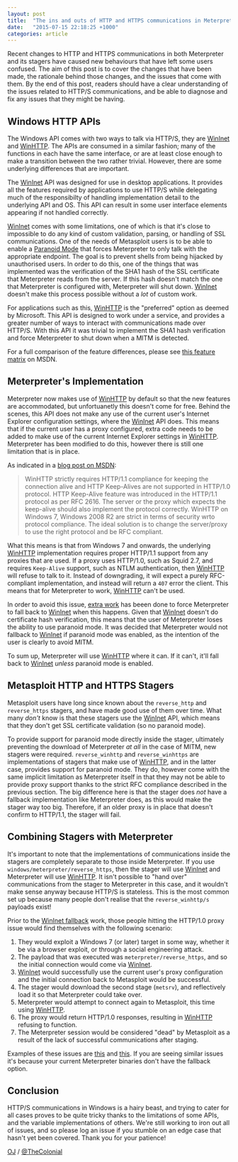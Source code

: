 ```yaml
---
layout: post
title:  "The ins and outs of HTTP and HTTPS communications in Meterpreter and Metasploit Stagers"
date:   "2015-07-15 22:18:25 +1000"
categories: article
---
```


Recent changes to HTTP and HTTPS communications in both Meterpreter and its stagers have caused new behaviours that have left some users confused. The aim of this post is to cover the changes that have been made, the rationale behind those changes, and the issues that come with them. By the end of this post, readers should have a clear understanding of the issues related to HTTP/S communications, and be able to diagnose and fix any issues that they might be having.

## Windows HTTP APIs

The Windows API comes with two ways to talk via HTTP/S, they are [WinInet][] and [WinHTTP][]. The APIs are consumed in a similar fashion; many of the functions in each have the same interface, or are at least close enough to make a transition between the two rather trivial. However, there are some underlying differences that are important.

The [WinInet][] API was designed for use in desktop applications. It provides all the features required by applications to use HTTP/S while delegating much of the responsibilty of handling implementation detail to the underlying API and OS. This API can result in some user interface elements appearing if not handled correctly.

[WinInet][] comes with some limitations, one of which is that it's close to impossible to do any kind of custom validation, parsing, or handling of SSL communications. One of the needs of Metasploit users is to be able to enable a [Paranoid Mode][] that forces Meterpreter to only talk with the appropriate endpoint. The goal is to prevent shells from being hijacked by unauthorised users. In order to do this, one of the things that was implemented was the verification of the SHA1 hash of the SSL certificate that Meterpreter reads from the server. If this hash doesn't match the one that Meterpreter is configured with, Meterpreter will shut down. [WinInet][] doesn't make this process possible without a _lot_ of custom work.

For applications such as this, [WinHTTP][] is the "preferred" option as deemed by Microsoft. This API is designed to work under a service, and provides a greater number of ways to interact with communications made over HTTP/S. With this API it was trivial to implement the SHA1 hash verification and force Meterpreter to shut down when a MITM is detected.

For a full comparison of the feature differences, please see [this feature matrix][winhttp_wininet] on MSDN.

## Meterpreter's Implementation

Meterpreter now makes use of [WinHTTP][] by default so that the new features are accommodated, but unfortuanetly this doesn't come for free. Behind the scenes, this API does not make any use of the current user's Internet Explorer configuration settings, where the [WinInet][] API does. This means that if the current user has a proxy configured, extra code needs to be added to make use of the current Internet Explorer settings in [WinHTTP][]. Meterpreter has been modified to do this, however there is still one limitation that is in place.

As indicated in a [blog post on MSDN][msdn_winhttp]:

> WinHTTP strictly requires HTTP/1.1 compliance for keeping the connection alive and HTTP Keep-Alives are not supported in HTTP/1.0 protocol. HTTP Keep-Alive feature was introduced in the HTTP/1.1 protocol as per RFC 2616. The server or the proxy which expects the keep-alive should also implement the protocol correctly. WinHTTP on Windows 7, Windows 2008 R2 are strict in terms of security wrto protocol compliance. The ideal solution is to change the server/proxy to use the right protocol and be RFC compliant.

What this means is that from Windows 7 and onwards, the underlying [WinHTTP][] implementation requires proper HTTP/1.1 support from any proxies that are used. If a proxy uses HTTP/1.0, such as Squid 2.7, and requires `Keep-Alive` support, such as NTLM authentication, then [WinHTTP][] will refuse to talk to it. Instead of downgrading, it will expect a purely RFC-compliant implementation, and instead will return a `407` error the client. This means that for Meterpreter to work, [WinHTTP][] can't be used.

In order to avoid this issue, [extra work][wininet_fallback] has beeen done to force Meterpreter to fall back to [WinInet][] when this happens. Given that [WinInet][] doesn't do certificate hash verification, this means that the user of Meterpreter loses the ability to use paranoid mode. It was decided that Meterpreter would not fallback to [WinInet][] if paranoid mode was enabled, as the intention of the user is clearly to avoid MITM.

To sum up, Meterpreter will use [WinHTTP][] where it can. If it can't, it'll fall back to [WinInet][] _unless_ paranoid mode is enabled.

## Metasploit HTTP and HTTPS Stagers

Metasploit users have long since known about the `reverse_http` and `reverse_https` stagers, and have made good use of them over time. What many _don't_ know is that these stagers use the [WinInet][] API, which means that they don't get SSL certificate validation (so no paranoid mode).

To provide support for paranoid mode directly inside the stager, ultimately preventing the download of Meterpreter _at all_ in the case of MITM, new stagers were required. `reverse_winhttp` and `reverse_winhttps` are implementations of stagers that make use of [WinHTTP][], and in the latter case, provides support for paranoid mode. They do, however come with the same implicit limitation as Meterpreter itself in that they may not be able to provide proxy support thanks to the strict RFC compliance described in the previous section. The big difference here is that the stager does _not_ have a fallback implementation like Meterpreter does, as this would make the stager way too big. Therefore, if an older proxy is in place that doesn't confirm to HTTP/1.1, the stager will fail.

## Combining Stagers with Meterpreter

It's important to note that the implementations of communications inside the stagers are completely separate to those inside Meterpreter. If you use `windows/meterpreter/reverse_https`, then the stager will use [WinInet][] and Meterpreter will use [WinHTTP][]. It isn't possible to "hand over" communications from the stager to Meterpreter in this case, and it wouldn't make sense anyway because HTTP/S is stateless. This is the most common set up because many people don't realise that the `reverse_winhttp/s` payloads exist!

Prior to the [WinInet fallback][wininet_fallback] work, those people hitting the HTTP/1.0 proxy issue would find themselves with the following scenario:

1. They would exploit a Windows 7 (or later) target in some way, whether it be via a browser exploit, or through a social engineering attack.
1. The payload that was executed was `meterpreter/reverse_https`, and so the initial connection would come via [WinInet][].
1. [WinInet][] would successfully use the current user's proxy configuration and the initial connection back to Metasploit would be successful.
1. The stager would download the second stage (`metsrv`), and reflectively load it so that Meterpreter could take over.
1. Meterpreter would attempt to connect again to Metasploit, this time using [WinHTTP][].
1. The proxy would return HTTP/1.0 responses, resulting in [WinHTTP][] refusing to function.
1. The Meterpreter session would be considered "dead" by Metasploit as a result of the lack of successful communications after staging.

Examples of these issues are [this](https://github.com/rapid7/metasploit-framework/issues/5462) and [this](https://github.com/rapid7/metasploit-framework/issues/5626). If you are seeing similar issues it's because your current Meterpreter binaries don't have the fallback option.

## Conclusion

HTTP/S communications in Windows is a hairy beast, and trying to cater for all cases proves to be quite tricky thanks to the limitations of some APIs, and the variable implementations of others. We're still working to iron out all of issues, and so please log an issue if you stumble on an edge case that hasn't yet been covered. Thank you for your patience!

[OJ][] / [@TheColonial][]


  [msdn_winhttp]: http://blogs.msdn.com/b/httpcontext/archive/2012/02/21/changes-in-winhttp-on-windows-7-and-onwards-wrto-http-1-0.aspx
  [wininet_fallback]: https://github.com/rapid7/metasploit-payloads/pull/5
  [@TheColonial]: https://twitter.com/TheColonial
  [WinInet]: https://msdn.microsoft.com/en-us/library/windows/desktop/aa383630%28v=vs.85%29.aspx
  [WinHTTP]: https://msdn.microsoft.com/en-us/library/windows/desktop/aa382925%28v=vs.85%29.aspx
  [winhttp_wininet]: https://msdn.microsoft.com/en-us/library/windows/desktop/hh227298%28v=vs.85%29.aspx
  [Paranoid Mode]: https://github.com/rapid7/metasploit-framework/wiki/Meterpreter-Paranoid-Mode
  [OJ]: https://github.com/OJ